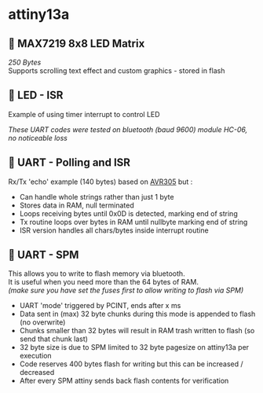 # attiny13a

  ## 💾 MAX7219 8x8 LED Matrix 
*250 Bytes*  
Supports scrolling text effect and custom graphics - stored in flash


  ## 💾 LED - ISR 

Example of using timer interrupt to control LED

*These UART codes were tested on bluetooth (baud 9600) module HC-06, no noticeable loss*<br>

  ## 💾 UART - Polling and ISR 

Rx/Tx 'echo' example (140 bytes) based on [AVR305](https://ww1.microchip.com/downloads/en/AppNotes/doc0952.pdf) but :<br>

- Can handle whole strings rather than just 1 byte
- Stores data in RAM, null terminated
- Loops receiving bytes until 0x0D is detected, marking end of string
- Tx routine loops over bytes in RAM until nullbyte marking end of string
- ISR version handles all chars/bytes inside interrupt routine

 ## 💾 UART - SPM  

This allows you to write to flash memory via bluetooth. <br>
It is useful when you need more than the 64 bytes of RAM.<br>
*(make sure you have set the fuses first to allow writing to flash via SPM)*<br>

* UART 'mode' triggered by PCINT, ends after x ms
* Data sent in (max) 32 byte chunks during this mode is appended to flash (no overwrite)
* Chunks smaller than 32 bytes will result in RAM trash written to flash (so send that chunk last)
* 32 byte size is due to SPM limited to 32 byte pagesize on attiny13a per execution
* Code reserves 400 bytes flash for writing but this can be increased / decreased
* After every SPM attiny sends back flash contents for verification





